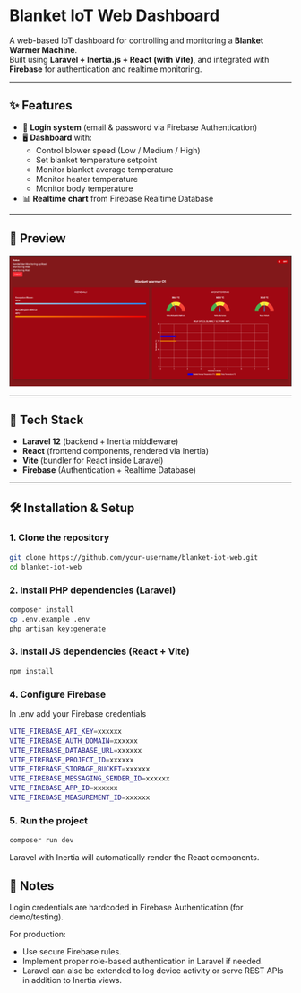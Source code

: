 # Blanket IoT Web Dashboard

A web-based IoT dashboard for controlling and monitoring a **Blanket Warmer Machine**.  
Built using **Laravel + Inertia.js + React (with Vite)**, and integrated with **Firebase** for authentication and realtime monitoring.  

----

## ✨ Features
- 🔐 **Login system** (email & password via Firebase Authentication)  
- 🖥️ **Dashboard** with:
  - Control blower speed (Low / Medium / High)  
  - Set blanket temperature setpoint  
  - Monitor blanket average temperature  
  - Monitor heater temperature  
  - Monitor body temperature  
- 📊 **Realtime chart** from Firebase Realtime Database  

----

## 📸 Preview
![Dashboard Screenshot](./Screenshot.png)  

----

## 🚀 Tech Stack
- **Laravel 12** (backend + Inertia middleware)  
- **React** (frontend components, rendered via Inertia)  
- **Vite** (bundler for React inside Laravel)  
- **Firebase** (Authentication + Realtime Database)  

----

## 🛠️ Installation & Setup

### 1. Clone the repository
````bash
git clone https://github.com/your-username/blanket-iot-web.git
cd blanket-iot-web
````

### 2. Install PHP dependencies (Laravel)
````bash
composer install
cp .env.example .env
php artisan key:generate
````

### 3. Install JS dependencies (React + Vite)
````bash
npm install
````

### 4. Configure Firebase
In .env add your Firebase credentials
````bash
VITE_FIREBASE_API_KEY=xxxxxx
VITE_FIREBASE_AUTH_DOMAIN=xxxxxx
VITE_FIREBASE_DATABASE_URL=xxxxxx
VITE_FIREBASE_PROJECT_ID=xxxxxx
VITE_FIREBASE_STORAGE_BUCKET=xxxxxx
VITE_FIREBASE_MESSAGING_SENDER_ID=xxxxxx
VITE_FIREBASE_APP_ID=xxxxxx
VITE_FIREBASE_MEASUREMENT_ID=xxxxxx
````
### 5. Run the project
````bash
composer run dev
````

Laravel with Inertia will automatically render the React components.

## 📌 Notes

Login credentials are hardcoded in Firebase Authentication (for demo/testing).

For production:
- Use secure Firebase rules.
- Implement proper role-based authentication in Laravel if needed.
- Laravel can also be extended to log device activity or serve REST APIs in addition to Inertia views.
